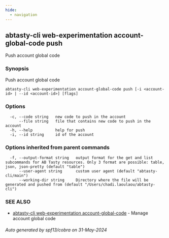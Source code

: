 ```yaml
---
hide:
  - navigation
---
```

## abtasty-cli web-experimentation account-global-code push

Push account global code

### Synopsis

Push account global code

```
abtasty-cli web-experimentation account-global-code push [-i <account-id> | --id <account-id>] [flags]
```

### Options

```
  -c, --code string   new code to push in the account
      --file string   file that contains new code to push in the account
  -h, --help          help for push
  -i, --id string     id of the account
```

### Options inherited from parent commands

```
  -f, --output-format string   output format for the get and list subcommands for AB Tasty resources. Only 3 format are possible: table, json, json-pretty (default "table")
      --user-agent string      custom user agent (default "abtasty-cli/main")
      --working-dir string     Directory where the file will be generated and pushed from (default "/Users/chadi.laoulaou/abtasty-cli")
```

### SEE ALSO

* [abtasty-cli web-experimentation account-global-code](abtasty-cli_web-experimentation_account-global-code.md)	 - Manage account global code

###### Auto generated by spf13/cobra on 31-May-2024
